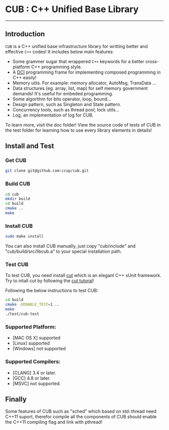 # CUB : C++ Unified Base Library

***

## Introduction

`CUB` is a C\++ unified base infrastructure library for writting better and effective `C++` codes! It includes below main features:
- Some grammer sugar that wrappered `C++` keywords for a better cross-platform C++ programming style.
- A [DCI](https://en.wikipedia.org/wiki/Data,_context_and_interaction) programming frame for implementing composed programming in C++ easily!
- Memory utils. For example: memory allocator,  AutoMsg, TransData ...
- Data structures (eg. array, list, map) for self memory government demands! It's useful for embeded programming.
- Some algorithm for bits operator, loop, bound...
- Design pattern, such as Singleton and State pattern.
- Concurrency tools, such as thread pool, lock utils... 
- Log, an implementation of log for CUB.

To learn more, visit the doc folder! View the source code of tests of CUB in the test folder for learning how to use every library elements in details!

## Install and Test

### Get CUB

~~~ bash
git clone git@github.com:ccup/cub.git
~~~

### Build CUB

~~~ bash
cd cub
mkdir build
cd build
cmake ..
make
~~~

### Install CUB

~~~ bash
sudo make install
~~~

You can also install CUB manually, just copy "cub/include" and "cub/build/src/libcub.a" to your special installation path.

### Test CUB

To test CUB, you need install [cut](https://github.com:ccup/cut) which is an elegant C\++ xUnit framework. Try to intall cut by following the [cut tutoral](https://github.com:ccup/cut/blob/master/README.md)!

Following the below instructions to test CUB:

~~~ bash
cd build
cmake -DENABLE_TEST=1 ..
make
./test/cub-test
~~~

### Supported Platform:

- [MAC OS X] supported
- [Linux] supported
- [Windows] not supported

### Supported Compilers:

- [CLANG] 3.4 or later.
- [GCC] 4.8 or later.
- [MSVC] not supported.

## Finally

Some features of CUB such as "sched" which based on std::thread need C\++11 suport, therefor compile all the components of CUB should enable the C\++11 compiling flag and link with pthread!
